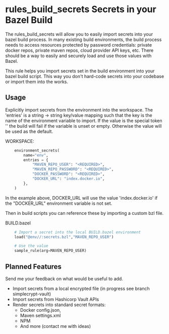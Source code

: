 # rules_build_secrets Secrets in your Bazel Build

The rules_build_secrets will allow you to easily import secrets into your bazel build process.
In many existing build environments, the build process needs to access resources protected by
password credentials: private docker repos, private maven repos, cloud provider API keys, etc.
There should be a way to easily and securely load and use those values with Bazel.

This rule helps you import secrets set in the build environment into your bazel
build script. This way you don't hard-code secrets into your codebase or import
them into the works. 

## Usage

Explicitly import secrets from the environment into the workspace. The 'entries'
is a string -> string key/value mapping such that the key is the name of the
environment variable to import.  If the value is the special token '<REQUIRED>'
the build will fail if the variable is unset or empty.  Otherwise the value will
be used as the default.

WORKSPACE:

```python 
    environment_secrets(
        name="env", 
        entries = {
            "MAVEN_REPO_USER": "<REQUIRED>",
            "MAVEN_REPO_PASSWORD": "<REQUIRED>",
            "DOCKER_PASSWORD": "<REQUIRED>",
            "DOCKER_URL": "index.docker.io",
        },
    )
```

In the example above, DOCKER_URL will use the value 'index.docker.io' if the
"DOCKER_URL" environment variable is not set.

Then in build scripts you can reference these by importing a custom bzl file.

BUILD.bazel

```python 
    # Import a secret into the local BUILD.bazel environment
    load("@env//:secrets.bzl","MAVEN_REPO_USER")

    # Use the value
    sample_rule(arg=MAVEN_REPO_USER)
```


## Planned Features

Send me your feedback on what would be useful to add.

* Import secrets from a local encrypted file (in progress see branch simplecrypt-vault)
* Import secrets from Hashicorp Vault APIs
* Render secrets into standard secret formats:
  * Docker config.json,
  * Maven settings.xml
  * NPM
  * And more (contact me with ideas)

